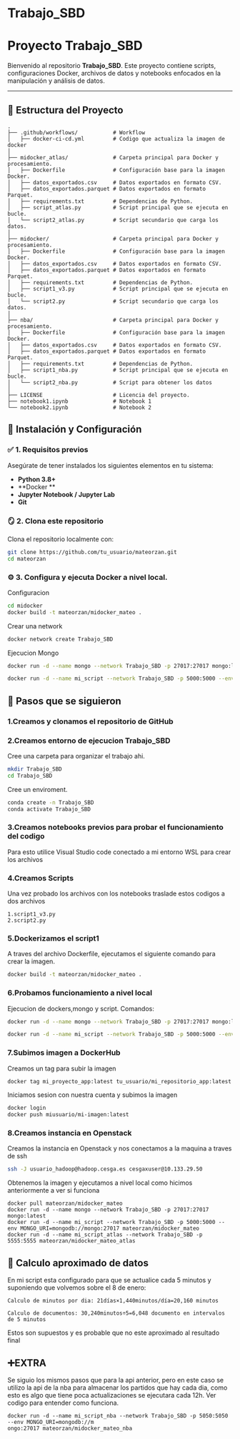 # Trabajo_SBD

# Proyecto Trabajo_SBD

Bienvenido al repositorio **Trabajo_SBD**. Este proyecto contiene scripts, configuraciones Docker, archivos de datos y notebooks enfocados en la manipulación y análisis de datos.

---

## 📁 Estructura del Proyecto

```plaintext
.
├── .github/workflows/           # Workflow 
│   ├── docker-ci-cd.yml         # Codigo que actualiza la imagen de docker
│
├── midocker_atlas/              # Carpeta principal para Docker y procesamiento.
│   ├── Dockerfile               # Configuración base para la imagen Docker.
│   ├── datos_exportados.csv     # Datos exportados en formato CSV.
│   ├── datos_exportados.parquet # Datos exportados en formato Parquet.
│   ├── requirements.txt         # Dependencias de Python.
│   ├── script_atlas.py          # Script principal que se ejecuta en bucle.
│   └── script2_atlas.py         # Script secundario que carga los datos.
│
├── midocker/                    # Carpeta principal para Docker y procesamiento.
│   ├── Dockerfile               # Configuración base para la imagen Docker.
│   ├── datos_exportados.csv     # Datos exportados en formato CSV.
│   ├── datos_exportados.parquet # Datos exportados en formato Parquet.
│   ├── requirements.txt         # Dependencias de Python.
│   ├── script1_v3.py            # Script principal que se ejecuta en bucle.
│   └── script2.py               # Script secundario que carga los datos.
│ 
├── nba/                         # Carpeta principal para Docker y procesamiento.
│   ├── Dockerfile               # Configuración base para la imagen Docker.
│   ├── datos_exportados.csv     # Datos exportados en formato CSV.
│   ├── datos_exportados.parquet # Datos exportados en formato Parquet.
│   ├── requirements.txt         # Dependencias de Python.
│   ├── script1_nba.py           # Script principal que se ejecuta en bucle.
│   └── script2_nba.py           # Script para obtener los datos
│
├── LICENSE                      # Licencia del proyecto.
├── notebook1.ipynb              # Notebook 1  
└── notebook2.ipynb              # Notebook 2 
```

## 🚀 Instalación y Configuración

### ✅ 1. Requisitos previos

Asegúrate de tener instalados los siguientes elementos en tu sistema:

- **Python 3.8+**
- **Docker **
- **Jupyter Notebook / Jupyter Lab**
- **Git**

### 🪞 2. Clona este repositorio

Clona el repositorio localmente con:

```bash
git clone https://github.com/tu_usuario/mateorzan.git
cd mateorzan
```

### ⚙️ 3. Configura y ejecuta Docker a nivel local.

Configuracion

```bash
cd midocker
docker build -t mateorzan/midocker_mateo .
```

Crear una network

```bash
docker network create Trabajo_SBD
```

Ejecucion Mongo

```bash
docker run -d --name mongo --network Trabajo_SBD -p 27017:27017 mongo:latest
```

```bash
docker run -d --name mi_script --network Trabajo_SBD -p 5000:5000 --env MONGO_URI=mongodb://mongo:27017 mateorzan/midocker_mateo
```

## 👣 Pasos que se siguieron

### 1.Creamos y clonamos el repositorio de GitHub

### 2.Creamos entorno de ejecucion Trabajo_SBD

Cree una carpeta para organizar el trabajo ahi.

```bash
mkdir Trabajo_SBD
cd Trabajo_SBD
```

Cree un enviroment.

```bash
conda create -n Trabajo_SBD
conda activate Trabajo_SBD
```

### 3.Creamos notebooks previos para probar el funcionamiento del codigo

Para esto utilice Visual Studio code conectado a mi entorno WSL para crear los archivos

### 4.Creamos Scripts

Una vez probado los archivos con los notebooks traslade estos codigos a dos archivos

    1.script1_v3.py
    2.script2.py

### 5.Dockerizamos el script1

A traves del archivo Dockerfile, ejecutamos el siguiente comando para crear la imagen.

```bash
docker build -t mateorzan/midocker_mateo .
```

### 6.Probamos funcionamiento a nivel local

Ejecucion de dockers,mongo y script. Comandos:

```bash
docker run -d --name mongo --network Trabajo_SBD -p 27017:27017 mongo:latest
```

```bash
docker run -d --name mi_script --network Trabajo_SBD -p 5000:5000 --env MONGO_URI=mongodb://mongo:27017 mateorzan/midocker_mateo
```

### 7.Subimos imagen a DockerHub

Creamos un tag para subir la imagen

```bash
docker tag mi_proyecto_app:latest tu_usuario/mi_repositorio_app:latest
```

Iniciamos sesion con nuestra cuenta y subimos la imagen

```bash
docker login
docker push miusuario/mi-imagen:latest
```

### 8.Creamos instancia en Openstack

Creamos la instancia en Openstack y nos conectamos a la maquina a traves de ssh

```bash
ssh -J usuario_hadoop@hadoop.cesga.es cesgaxuser@10.133.29.50 
```

Obtenemos la imagen y ejecutamos a nivel local como hicimos anteriormente a ver si funciona

```
docker pull mateorzan/midocker_mateo
docker run -d --name mongo --network Trabajo_SBD -p 27017:27017 mongo:latest
docker run -d --name mi_script --network Trabajo_SBD -p 5000:5000 --env MONGO_URI=mongodb://mongo:27017 mateorzan/midocker_mateo
docker run -d --name mi_script_atlas --network Trabajo_SBD -p 5555:5555 mateorzan/midocker_mateo_atlas

```

## 🧮 Calculo aproximado de datos

En mi script esta configurado para que se actualice cada 5 minutos y suponiendo que volvemos sobre el 8 de enero:

    Calculo de minutos por dia: 21días×1,440minutos/día=20,160 minutos

    Calculo de documentos: 30,240minutos÷5=6,048 documento en intervalos de 5 minutos

Estos son supuestos y es probable que no este aproximado al resultado final

## ➕EXTRA

Se siguio los mismos pasos que para la api anterior, pero en este caso se utilizo la api de la nba para almacenar los partidos que hay cada dia, como esto es algo que tiene poca actualizaciones se ejecutara cada 12h. Ver codigo para entender como funciona.

```
docker run -d --name mi_script_nba --network Trabajo_SBD -p 5050:5050 --env MONGO_URI=mongodb://m
ongo:27017 mateorzan/midocker_mateo_nba
```

